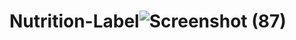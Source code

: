 # Nutrition-Label![Screenshot (87)](https://user-images.githubusercontent.com/78423791/202922797-351d1de5-d848-4cbb-afe2-011965483ac9.png)
